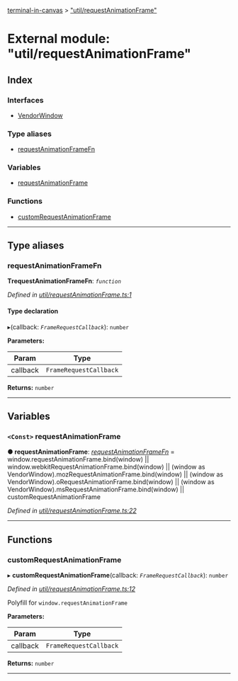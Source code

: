 [terminal-in-canvas](../README.md) > ["util/requestAnimationFrame"](../modules/_util_requestanimationframe_.md)

# External module: "util/requestAnimationFrame"

## Index

### Interfaces

* [VendorWindow](../interfaces/_util_requestanimationframe_.vendorwindow.md)

### Type aliases

* [requestAnimationFrameFn](_util_requestanimationframe_.md#requestanimationframefn)

### Variables

* [requestAnimationFrame](_util_requestanimationframe_.md#requestanimationframe)

### Functions

* [customRequestAnimationFrame](_util_requestanimationframe_.md#customrequestanimationframe)

---

## Type aliases

<a id="requestanimationframefn"></a>

###  requestAnimationFrameFn

**ΤrequestAnimationFrameFn**: *`function`*

*Defined in [util/requestAnimationFrame.ts:1](https://github.com/danikaze/terminal-in-canvas/blob/6bf63ab/src/util/requestAnimationFrame.ts#L1)*

#### Type declaration
▸(callback: *`FrameRequestCallback`*): `number`

**Parameters:**

| Param | Type |
| ------ | ------ |
| callback | `FrameRequestCallback` |

**Returns:** `number`

___

## Variables

<a id="requestanimationframe"></a>

### `<Const>` requestAnimationFrame

**● requestAnimationFrame**: *[requestAnimationFrameFn](_util_requestanimationframe_.md#requestanimationframefn)* =  window.requestAnimationFrame.bind(window) ||
  window.webkitRequestAnimationFrame.bind(window) ||
  (window as VendorWindow).mozRequestAnimationFrame.bind(window) ||
  (window as VendorWindow).oRequestAnimationFrame.bind(window) ||
  (window as VendorWindow).msRequestAnimationFrame.bind(window) ||
  customRequestAnimationFrame

*Defined in [util/requestAnimationFrame.ts:22](https://github.com/danikaze/terminal-in-canvas/blob/6bf63ab/src/util/requestAnimationFrame.ts#L22)*

___

## Functions

<a id="customrequestanimationframe"></a>

###  customRequestAnimationFrame

▸ **customRequestAnimationFrame**(callback: *`FrameRequestCallback`*): `number`

*Defined in [util/requestAnimationFrame.ts:12](https://github.com/danikaze/terminal-in-canvas/blob/6bf63ab/src/util/requestAnimationFrame.ts#L12)*

Polyfill for `window.requestAnimationFrame`

**Parameters:**

| Param | Type |
| ------ | ------ |
| callback | `FrameRequestCallback` |

**Returns:** `number`

___

